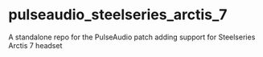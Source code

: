 # pulseaudio_steelseries_arctis_7
A standalone repo for the PulseAudio patch adding support for Steelseries Arctis 7 headset 
